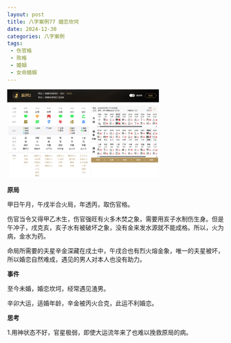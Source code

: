 ```yaml
---
layout: post
title: 八字案例77 婚恋坎坷
date: 2024-12-30
categories: 八字案例
tags:
 - 伤官格
 - 败格
 - 婚姻
 - 女命婚姻
---
```


<img src="/images/bazi-example/bazi-example-77.PNG" width="70%">

**原局**

甲日午月，午戌半合火局，年透丙，取伤官格。

伤官当令又得甲乙木生，伤官强旺有火多木焚之象，需要用亥子水制伤生身。但是午冲子，戌克亥，亥子水有被破坏之象，没有金来发水源就不能成格。所以，火为病，金水为药。

命局所需要的夫星辛金深藏在戌土中，午戌合也有烈火熔金象，唯一的夫星被坏，所以婚恋自然难成，遇见的男人对本人也没有助力。

**事件**

至今未婚，婚恋坎坷，经常遇见渣男。

辛卯大运，适婚年龄，辛金被丙火合克，此运不利婚恋。

**思考**

1.用神状态不好，官星极弱，即使大运流年来了也难以挽救原局的病。
